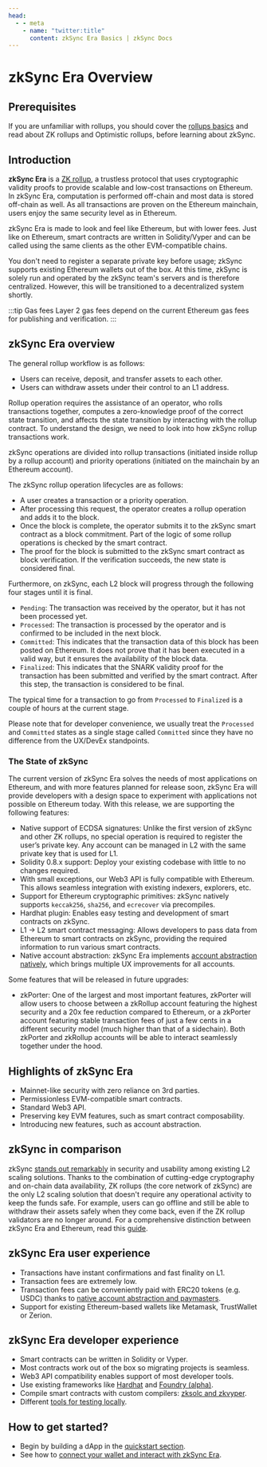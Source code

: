 ```yaml
---
head:
  - - meta
    - name: "twitter:title"
      content: zkSync Era Basics | zkSync Docs
---
```


# zkSync Era Overview

## Prerequisites

If you are unfamiliar with rollups, you should cover the [rollups basics](./rollups.md) and read about ZK rollups and Optimistic rollups, before learning about zkSync.

## Introduction

**zkSync Era** is a [ZK rollup](./rollups.md#what-are-zk-rollups), a trustless protocol that uses cryptographic validity proofs to provide
scalable and low-cost transactions on Ethereum.
In zkSync Era, computation is performed off-chain and most data is stored off-chain as well. As all transactions are proven on the Ethereum
mainchain, users enjoy the same security level as in Ethereum.

zkSync Era is made to look and feel like Ethereum, but with lower fees. Just like on Ethereum, smart contracts are written in Solidity/Vyper and can be called using the same clients as the other EVM-compatible chains.

You don't need to register a separate private key before usage; zkSync supports existing Ethereum wallets out of the box.
At this time, zkSync is solely run and operated by the zkSync team's servers and is therefore centralized. However, this will be transitioned to a decentralized system shortly.

:::tip Gas fees
Layer 2 gas fees depend on the current Ethereum gas fees for publishing and verification.
:::

## zkSync Era overview

The general rollup workflow is as follows:

- Users can receive, deposit, and transfer assets to each other.
- Users can withdraw assets under their control to an L1 address.

Rollup operation requires the assistance of an operator, who rolls transactions together, computes a zero-knowledge proof of the correct state transition, and affects the state transition by interacting with the rollup contract.
To understand the design, we need to look into how zkSync rollup transactions work.

zkSync operations are divided into rollup transactions (initiated inside rollup by a rollup account) and priority operations (initiated on the mainchain by an Ethereum account).

The zkSync rollup operation lifecycles are as follows:

- A user creates a transaction or a priority operation.
- After processing this request, the operator creates a rollup operation and adds it to the block.
- Once the block is complete, the operator submits it to the zkSync smart contract as a block commitment. Part of the logic of some rollup operations is checked by the smart contract.
- The proof for the block is submitted to the zkSync smart contract as block verification. If the verification succeeds, the new state is considered final.

Furthermore, on zkSync, each L2 block will progress through the following four stages until it is final.

- `Pending`: The transaction was received by the operator, but it has not been processed yet.
- `Processed`: The transaction is processed by the operator and is confirmed to be included in the next block.
- `Committed`: This indicates that the transaction data of this block has been posted on Ethereum. It does not prove that it has been executed in a valid way, but it ensures the
  availability of the block data.
- `Finalized`: This indicates that the SNARK validity proof for the transaction has been submitted and verified by the smart contract. After this step, the transaction is considered to be final.

The typical time for a transaction to go from `Processed` to `Finalized` is a couple of hours at the current stage.

Please note that for developer convenience, we usually treat the `Processed` and `Committed` states as a single stage called `Committed` since they have no difference from the UX/DevEx standpoints.

### The State of zkSync

The current version of zkSync Era solves the needs of most applications on Ethereum, and with more features planned for release soon, zkSync Era will provide developers with a design space to experiment with applications not possible on Ethereum today. With this release, we are supporting the following features:

- Native support of ECDSA signatures: Unlike the first version of zkSync and other ZK rollups, no special operation is required to register the user’s private key. Any account can be managed in L2 with the same private key that is used for L1.
- Solidity 0.8.x support: Deploy your existing codebase with little to no changes required.
- With small exceptions, our Web3 API is fully compatible with Ethereum. This allows seamless integration with existing indexers, explorers, etc.
- Support for Ethereum cryptographic primitives: zkSync natively supports `keccak256`, `sha256`, and `ecrecover` via precompiles.
- Hardhat plugin: Enables easy testing and development of smart contracts on zkSync.
- L1 → L2 smart contract messaging: Allows developers to pass data from Ethereum to smart contracts on zkSync, providing the required information to run various smart contracts.
- Native account abstraction: zkSync Era implements [account abstraction natively](../developer-reference/account-abstraction.md), which brings multiple UX improvements for all accounts.

Some features that will be released in future upgrades:

- zkPorter: One of the largest and most important features, zkPorter will allow users to choose between a zkRollup account featuring the highest security and a 20x fee reduction compared to Ethereum, or a zkPorter account featuring stable transaction fees of just a few cents in a different security model (much higher than that of a sidechain). Both zkPorter and zkRollup accounts will be able to interact seamlessly together under the hood.

## Highlights of zkSync Era

- Mainnet-like security with zero reliance on 3rd parties.
- Permissionless EVM-compatible smart contracts.
- Standard Web3 API.
- Preserving key EVM features, such as smart contract composability.
- Introducing new features, such as account abstraction.

## zkSync in comparison

zkSync [stands out remarkably](https://blog.matter-labs.io/evaluating-ethereum-l2-scaling-solutions-a-comparison-framework-b6b2f410f955) in security and usability among existing L2 scaling solutions.
Thanks to the combination of cutting-edge cryptography and on-chain data availability, ZK rollups (the core network of zkSync) are the only L2 scaling solution that doesn't require any operational activity to keep the funds safe.
For example, users can go offline and still be able to withdraw their assets safely when they come back, even if the ZK rollup validators are no longer around.
For a comprehensive distinction between zkSync Era and Ethereum, read this [guide](../developer-reference/differences-with-ethereum.md).

## zkSync Era user experience

- Transactions have instant confirmations and fast finality on L1.
- Transaction fees are extremely low.
- Transaction fees can be conveniently paid with ERC20 tokens (e.g. USDC) thanks to [native account abstraction and paymasters](../../build/developer-reference/account-abstraction.md).
- Support for existing Ethereum-based wallets like Metamask, TrustWallet or Zerion.

## zkSync Era developer experience

- Smart contracts can be written in Solidity or Vyper.
- Most contracts work out of the box so migrating projects is seamless.
- Web3 API compatibility enables support of most developer tools.
- Use existing frameworks like [Hardhat](../tooling/hardhat/getting-started.md) and [Foundry (alpha)](https://github.com/matter-labs/foundry-zksync).
- Compile smart contracts with custom compilers: [zksolc and zkvyper](../../zk-stack/components/compiler/toolchain/overview.md).
- Different [tools for testing locally](../test-and-debug/getting-started.md).

## How to get started?

- Begin by building a dApp in the [quickstart section](../quick-start/hello-world.md).
- See how to [connect your wallet and interact with zkSync Era](../quick-start/add-zksync-to-metamask.md).
